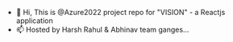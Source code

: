 - 👋 Hi, This is @Azure2022 project repo for "VISION" - a Reactjs application 
- 📫 Hosted by Harsh Rahul & Abhinav team ganges...

<!---
2022Azure/2022Azure is a ✨ special ✨ repository because its `README.md` (this file) appears on your GitHub profile.
You can click the Preview link to take a look at your changes.
--->
